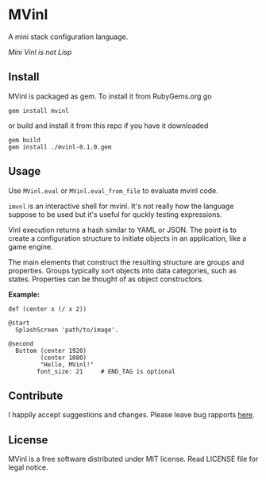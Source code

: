 # MVinl

A mini stack configuration language.

*Mini Vinl is not Lisp*

## Install

MVinl is packaged as gem. To install it from RubyGems.org go

```
gem install mvinl
```

or build and install it from this repo if you have it downloaded

```
gem build
gem install ./mvinl-0.1.0.gem
```

## Usage

Use `MVinl.eval` or `MVinl.eval_from_file` to evaluate mvinl code.

`imvnl` is an interactive shell for mvinl. It's not really how the language
suppose to be used but it's useful for quckly testing expressions.

Vinl execution returns a hash similar to YAML or JSON. The point is to create a
configuration structure to initiate objects in an application, like a game
engine.

The main elements that construct the resulting structure are groups and
properties. Groups typically sort objects into data categories, such as states.
Properties can be thought of as object constructors.

**Example:**

``` mvinl
def (center x (/ x 2))

@start
  SplashScreen 'path/to/image'.

@second
  Buttom (center 1920)
         (center 1080)
         "Hello, MVinl!"
        font_size: 21     # END_TAG is optional
```

## Contribute

I happily accept suggestions and changes. Please leave bug rapports
[here](https://github.com/513ry/mvinl/issues).

## License

MVinl is a free software distributed under MIT license. Read LICENSE file for
legal notice.
